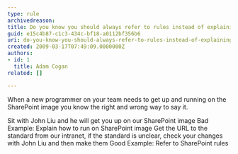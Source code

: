 ```yaml
---
type: rule
archivedreason: 
title: Do you know you should always refer to rules instead of explaining it?
guid: e15c4b87-c1c3-434c-bf18-a0112bf356b6
uri: do-you-know-you-should-always-refer-to-rules-instead-of-explaining-it
created: 2009-03-17T07:49:09.0000000Z
authors:
- id: 1
  title: Adam Cogan
related: []

---
```




  <p>When a new programmer on your team needs to get up and running on the SharePoint image you know the right and wrong way to say it.</p>
<span class="ms-rteCustom-GreyBox">Sit with John Liu and he will get you up on our SharePoint image </span><span class="ms-rteCustom-FigureBad">Bad Example&#58; Explain how to run on SharePoint image</span> <span class="ms-rteCustom-GreyBox">Get the URL to the standard from our intranet, if the standard is unclear, check your changes with John Liu and then make them</span> <span class="ms-rteCustom-FigureGood">Good Example&#58; Refer to SharePoint rules</span>

<br><excerpt class='endintro'></excerpt><br>



